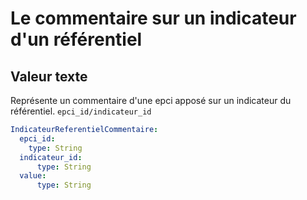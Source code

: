 # Le commentaire sur un indicateur d'un référentiel

## Valeur texte
Représente un commentaire d'une epci apposé sur un indicateur du référentiel.
`epci_id/indicateur_id`

```yaml
IndicateurReferentielCommentaire:
  epci_id:
    type: String
  indicateur_id:
      type: String
  value:
      type: String
```
